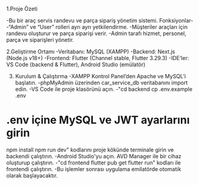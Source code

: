 1.Proje Özeti

-Bu bir araç servis randevu ve parça sipariş yönetim sistemi. 
Fonksiyonlar-
-“Admin” ve “User” rolleri ayrı ayrı yetkilendirme.
-Müşteriler araçları için randevu oluşturur ve parça siparişi verir.
-Admin tarafı hizmet, personel, parça ve siparişleri yönetir.

2.Geliştirme Ortamı
-Veritabanı: MySQL (XAMPP)
-Backend: Next.js (Node.js v18+)
-Frontend: Flutter (Channel stable, Flutter 3.29.3)
-IDE’ler: VS Code (backend & Flutter), Android Studio (emülatör)

3. Kurulum & Çalıştırma
-XAMPP Kontrol Panel’den Apache ve MySQL’i başlatın.
-phpMyAdmin üzerinden car_service_db veritabanını import edin.
-VS Code ile proje klasörünü açın.
-"cd backend
 cp .env.example .env
 #  .env içine MySQL ve JWT ayarlarını girin
 npm install
 npm run dev" kodlarını proje kökünde terminale girin ve backendi çalıştırın.
-Android Studio'yu açın. AVD Manager ile bir cihaz oluşturup çalıştırın.
-"cd frontend
flutter pub get
flutter run" kodları ile frontendi çalıştırın.
-Bu işlemler sonrası uygulama emilatörde otomatik olarak başlayacaktır.

